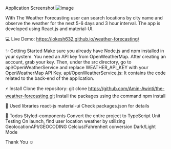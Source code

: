 Application Screenshot
![image](https://github.com/lokesh632/weather-forecasting/assets/66361415/bf57aca4-658e-4723-af7d-ba283ec3b610)


With The Weather Forecasting user can search locations by city name and observe the weather for the next 5-6 days and 3 hour interval.
The app is developed using React.js and material-UI.


💻 Live Demo:
https://lokesh632.github.io/weather-forecasting/


✨ Getting Started
Make sure you already have Node.js and npm installed in your system.
You need an API key from OpenWeatherMap. After creating an account, grab your key.
Then, under the src directory, go to api/OpenWeatherService and replace WEATHER_API_KEY with your OpenWeatherMap API Key.
api/OpenWeatherService.js: It contains the code related to the back-end of the application.


⚡ Install
Clone the repository:
git clone https://github.com/Amin-Awinti/the-weather-forecasting.git
Install the packages using the command npm install


📙 Used libraries
react-js
material-ui
Check packages.json for details


📄 Todos
 Styled-components
 Convert the entire project to TypeScript
 Unit Testing
 On launch, find user location weather by utilizing GeolocationAPI/GEOCODING
 Celcius/Fahrenheit conversion
 Dark/Light Mode

Thank You ☺
